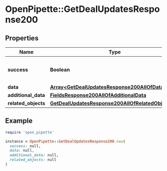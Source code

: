 # OpenPipette::GetDealUpdatesResponse200

## Properties

| Name | Type | Description | Notes |
| ---- | ---- | ----------- | ----- |
| **success** | **Boolean** | If the response is successful or not | [optional] |
| **data** | [**Array&lt;GetDealUpdatesResponse200AllOfDataInner&gt;**](GetDealUpdatesResponse200AllOfDataInner.md) |  | [optional] |
| **additional_data** | [**FieldsResponse200AllOfAdditionalData**](FieldsResponse200AllOfAdditionalData.md) |  | [optional] |
| **related_objects** | [**GetDealUpdatesResponse200AllOfRelatedObjects**](GetDealUpdatesResponse200AllOfRelatedObjects.md) |  | [optional] |

## Example

```ruby
require 'open_pipette'

instance = OpenPipette::GetDealUpdatesResponse200.new(
  success: null,
  data: null,
  additional_data: null,
  related_objects: null
)
```


